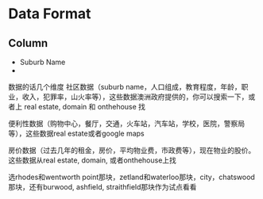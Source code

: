 # Data Format

## Column

- Suburb Name
- 

数据的话几个维度
社区数据（suburb name，人口组成，教育程度，年龄，职业，收入，犯罪率，山火率等），这些数据澳洲政府提供的，你可以搜索一下，或者上 real estate, domain 和 onthehouse 找

便利性数据（购物中心，餐厅，交通，火车站，汽车站，学校，医院，警察局等），这些数据real estate或者google maps

房价数据（过去几年的租金，房价，平均物业费，市政费等），现在物业的股价。这些数据从real estate, domain, 或者onthehouse上找


选rhodes和wentworth point那块，zetland和waterloo那块，city，chatswood 那块，还有burwood, ashfield, straithfield那块作为试点看看
